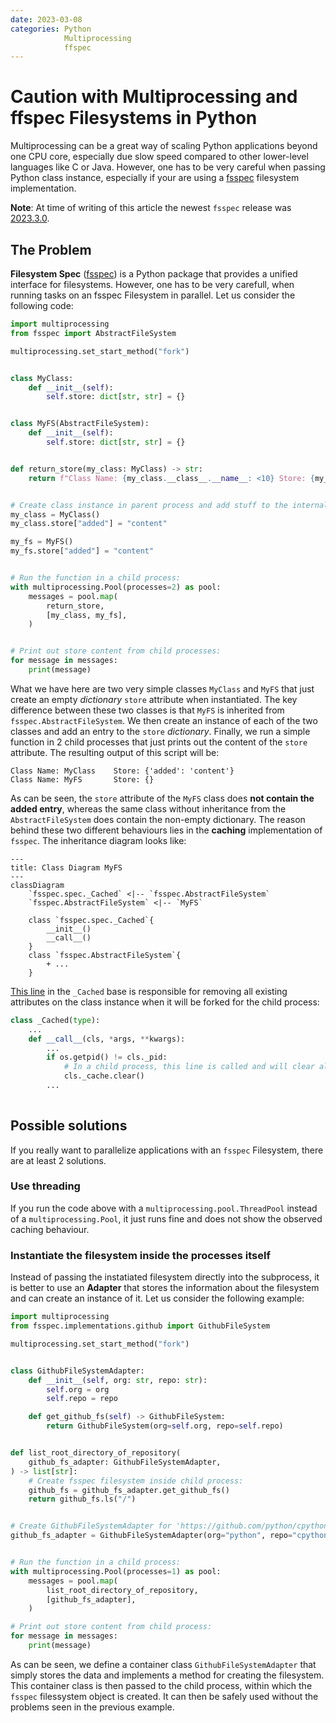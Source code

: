 ```yaml
---
date: 2023-03-08
categories: Python
            Multiprocessing
            ffspec
---
```


# Caution with Multiprocessing and ffspec Filesystems in Python
Multiprocessing can be a great way of scaling Python applications beyond one CPU core, especially due slow speed compared to other lower-level languages like C or Java. However, one has to be very careful when passing Python class instance, especially if your are using a [fsspec](https://filesystem-spec.readthedocs.io/en/latest/) filesystem implementation. 

**Note**: At time of writing of this article the newest `fsspec` release was [2023.3.0](https://github.com/fsspec/filesystem_spec/tree/2023.3.0).

## The Problem 

**Filesystem Spec** ([fsspec](https://filesystem-spec.readthedocs.io/en/latest/)) is a Python package that provides a unified interface for filesystems. However, one has to be very carefull, when running tasks on an fsspec Filesystem in parallel. Let us consider the following code:
```python
import multiprocessing
from fsspec import AbstractFileSystem

multiprocessing.set_start_method("fork")


class MyClass:
    def __init__(self):
        self.store: dict[str, str] = {}


class MyFS(AbstractFileSystem):
    def __init__(self):
        self.store: dict[str, str] = {}


def return_store(my_class: MyClass) -> str:
    return f"Class Name: {my_class.__class__.__name__: <10} Store: {my_class.store}"


# Create class instance in parent process and add stuff to the internal store:
my_class = MyClass()
my_class.store["added"] = "content"

my_fs = MyFS()
my_fs.store["added"] = "content"


# Run the function in a child process:
with multiprocessing.Pool(processes=2) as pool:
    messages = pool.map(
        return_store,
        [my_class, my_fs],
    )


# Print out store content from child processes:
for message in messages:
    print(message)

```

What we have here are two very simple classes `MyClass` and `MyFS` that just create an empty *dictionary* `store` attribute when instantiated. The key difference between these two classes is that `MyFS` is inherited from `fsspec.AbstractFileSystem`. We then create an instance of each of the two classes and add an entry to the `store` *dictionary*. Finally, we run a simple function in 2 child processes that just prints out the content of the `store` attribute. The resulting output of this script will be:

    Class Name: MyClass    Store: {'added': 'content'}
    Class Name: MyFS       Store: {}

As can be seen, the `store` attribute of the `MyFS` class does **not contain the added entry**, whereas the same class without inheritance from the `AbstractFileSystem` does contain the non-empty dictionary. The reason behind these two different behaviours lies in the **caching** implementation of `fsspec`. The inheritance diagram looks like:
```mermaid
---
title: Class Diagram MyFS
---
classDiagram
    `fsspec.spec._Cached` <|-- `fsspec.AbstractFileSystem`
    `fsspec.AbstractFileSystem` <|-- `MyFS`
    
    class `fsspec.spec._Cached`{
        __init__()
        __call__()
    }
    class `fsspec.AbstractFileSystem`{
        + ...
    }
```

[This line](https://github.com/fsspec/filesystem_spec/blob/2023.3.0/fsspec/spec.py#L70) in the `_Cached` base is responsible for removing all existing attributes on the class instance when it will be forked for the child process:
```python hl_lines="5 6 7"
class _Cached(type):
    ...
    def __call__(cls, *args, **kwargs):
        ...
        if os.getpid() != cls._pid:
            # In a child process, this line is called and will clear all existing attributes:
            cls._cache.clear()        
        ...
        
```

## Possible solutions

If you really want to parallelize applications with an `fsspec` Filesystem, there are at least 2 solutions.

### Use threading

If you run the code above with a `multiprocessing.pool.ThreadPool` instead of a `multiprocessing.Pool`, it just runs fine and does not show the observed caching behaviour.                                                              
### Instantiate the filesystem inside the processes itself

Instead of passing the instatiated filesystem directly into the subprocess, it is better to use an **Adapter** that stores the information about the filesystem and can create an instance of it. Let us consider the following example:
```python
import multiprocessing
from fsspec.implementations.github import GithubFileSystem

multiprocessing.set_start_method("fork")


class GithubFileSystemAdapter:
    def __init__(self, org: str, repo: str):
        self.org = org
        self.repo = repo

    def get_github_fs(self) -> GithubFileSystem:
        return GithubFileSystem(org=self.org, repo=self.repo)


def list_root_directory_of_repository(
    github_fs_adapter: GithubFileSystemAdapter,
) -> list[str]:
    # Create fsspec filesystem inside child process:
    github_fs = github_fs_adapter.get_github_fs()
    return github_fs.ls("/")


# Create GithubFileSystemAdapter for 'https://github.com/python/cpython':
github_fs_adapter = GithubFileSystemAdapter(org="python", repo="cpython")


# Run the function in a child process:
with multiprocessing.Pool(processes=1) as pool:
    messages = pool.map(
        list_root_directory_of_repository,
        [github_fs_adapter],
    )

# Print out store content from child process:
for message in messages:
    print(message)

```

As can be seen, we define a container class `GithubFileSystemAdapter` that simply stores the data and implements a method for creating the filesystem. This container class is then passed to the child process, within which the `fsspec` filessystem object is created. It can then be safely used without the problems seen in the previous example.
